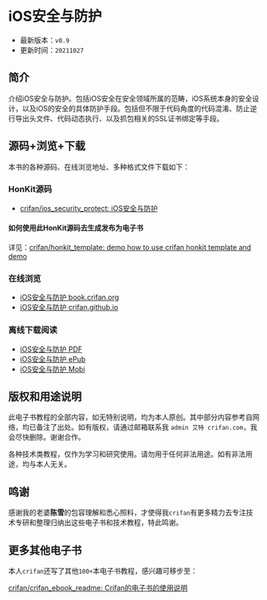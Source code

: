 # iOS安全与防护

* 最新版本：`v0.9`
* 更新时间：`20211027`

## 简介

介绍iOS安全与防护。包括iOS安全在安全领域所属的范畴，iOS系统本身的安全设计，以及iOS的安全的具体防护手段。包括但不限于代码角度的代码混淆、防止逆行导出头文件、代码动态执行、以及抓包相关的SSL证书绑定等手段。

## 源码+浏览+下载

本书的各种源码、在线浏览地址、多种格式文件下载如下：

### HonKit源码

* [crifan/ios_security_protect: iOS安全与防护](https://github.com/crifan/ios_security_protect)

#### 如何使用此HonKit源码去生成发布为电子书

详见：[crifan/honkit_template: demo how to use crifan honkit template and demo](https://github.com/crifan/honkit_template)

### 在线浏览

* [iOS安全与防护 book.crifan.org](https://book.crifan.org/books/ios_security_protect/website)
* [iOS安全与防护 crifan.github.io](https://crifan.github.io/ios_security_protect/website)

### 离线下载阅读

* [iOS安全与防护 PDF](https://book.crifan.org/books/ios_security_protect/pdf/ios_security_protect.pdf)
* [iOS安全与防护 ePub](https://book.crifan.org/books/ios_security_protect/epub/ios_security_protect.epub)
* [iOS安全与防护 Mobi](https://book.crifan.org/books/ios_security_protect/mobi/ios_security_protect.mobi)

## 版权和用途说明

此电子书教程的全部内容，如无特别说明，均为本人原创。其中部分内容参考自网络，均已备注了出处。如有版权，请通过邮箱联系我 `admin 艾特 crifan.com`，我会尽快删除。谢谢合作。

各种技术类教程，仅作为学习和研究使用。请勿用于任何非法用途。如有非法用途，均与本人无关。

## 鸣谢

感谢我的老婆**陈雪**的包容理解和悉心照料，才使得我`crifan`有更多精力去专注技术专研和整理归纳出这些电子书和技术教程，特此鸣谢。

## 更多其他电子书

本人`crifan`还写了其他`100+`本电子书教程，感兴趣可移步至：

[crifan/crifan_ebook_readme: Crifan的电子书的使用说明](https://github.com/crifan/crifan_ebook_readme)
